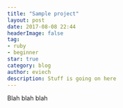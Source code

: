 ```yaml
---
title: "Sample project"
layout: post
date: 2017-08-08 22:44
headerImage: false
tag:
- ruby
- beginner
star: true
category: blog
author: eviech
description: Stuff is going on here
---
```


Blah blah blah